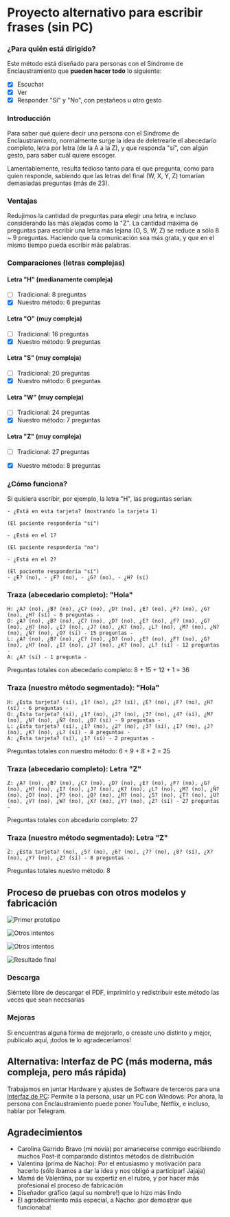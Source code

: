 # Proyecto alternativo para escribir frases (sin PC)

### ¿Para quién está dirigido?

Este método está diseñado para personas con el Síndrome de Enclaustramiento que **pueden hacer todo** lo siguiente:

- [x] Escuchar
- [x] Ver
- [x] Responder "Sí" y "No", con pestañeos u otro gesto

### Introducción

Para saber qué quiere decir una persona con el Síndrome de Enclaustramiento, normalmente surge la idea de deletrearle el abecedario completo, letra por letra (de la A a la Z), y que responda "sí", con algún gesto, para saber cuál quiere escoger.

Lamentablemente, resulta tedioso tanto para el que pregunta, como para quien responde, sabiendo que las letras del final (W, X, Y, Z) tomarían demasiadas preguntas (más de 23).

### Ventajas

Redujimos la cantidad de preguntas para elegir una letra, e incluso considerando las más alejadas como la "Z". La cantidad máxima de preguntas para escribir una letra más lejana (O, S, W, Z) se reduce a sólo 8 ~ 9 preguntas. Haciendo que la comunicación sea más grata, y que en el mismo tiempo pueda escribir más palabras.

### Comparaciones (letras complejas)

#### Letra "H" (medianamente compleja)

- [ ] Tradicional: 8 preguntas
- [x] Nuestro método: 6 preguntas

#### Letra "O" (muy compleja)
- [ ] Tradicional: 16 preguntas
- [x] Nuestro método: 9 preguntas

#### Letra "S" (muy compleja)
- [ ] Tradicional: 20 preguntas
- [x] Nuestro método: 6 preguntas

#### Letra "W" (muy compleja)
- [ ] Tradicional: 24 preguntas
- [x] Nuestro método: 7 preguntas

#### Letra "Z" (muy compleja)

- [ ] Tradicional: 27 preguntas
- [x] Nuestro método: 8 preguntas


### ¿Cómo funciona?

Si quisiera escribir, por ejemplo, la letra "H", las preguntas serían:

```
- ¿Está en esta tarjeta? (mostrando la tarjeta 1)

(El paciente respondería "sí")

- ¿Está en el 1?

(El paciente respondería "no")

- ¿Está en el 2?

(El paciente respondería "sí")
- ¿E? (no), - ¿F? (no), - ¿G? (no), - ¿H? (sí)

```

### Traza (abecedario completo): "Hola"

```
H: ¿A? (no), ¿B? (no), ¿C? (no), ¿D? (no), ¿E? (no), ¿F? (no), ¿G? (no), ¿H? (sí) - 8 preguntas -
O: ¿A? (no), ¿B? (no), ¿C? (no), ¿D? (no), ¿E? (no), ¿F? (no), ¿G? (no), ¿H? (no), ¿I? (no), ¿J? (no), ¿K? (no), ¿L? (no), ¿M? (no), ¿N? (no), ¿Ñ? (no), ¿O? (sí) - 15 preguntas -
L: ¿A? (no), ¿B? (no), ¿C? (no), ¿D? (no), ¿E? (no), ¿F? (no), ¿G? (no), ¿H? (no), ¿I? (no), ¿J? (no), ¿K? (no), ¿L? (sí) - 12 preguntas -
A: ¿A? (sí) - 1 pregunta -
```

Preguntas totales con abecedario completo: 8 + 15 + 12 + 1 = 36

### Traza (nuestro método segmentado): "Hola"

```
H: ¿Esta tarjeta? (sí), ¿1? (no), ¿2? (sí), ¿E? (no), ¿F? (no), ¿H? (sí) - 6 preguntas -
O: ¿Esta tarjeta? (sí), ¿1? (no), ¿2? (no), ¿3? (no), ¿4? (sí), ¿M? (no), ¿N? (no), ¿Ñ? (no), ¿O? (sí) - 9 preguntas -
L: ¿Esta tarjeta? (sí), ¿1? (no), ¿2? (no), ¿3? (sí), ¿I? (no), ¿J? (no), ¿K? (no), ¿L? (sí) - 8 preguntas -
A: ¿Esta tarjeta? (sí), ¿1? (sí) - 2 preguntas -
```

Preguntas totales con nuestro método: 6 + 9 + 8 + 2 = 25

### Traza (abecedario completo): Letra "Z"

```
Z: ¿A? (no), ¿B? (no), ¿C? (no), ¿D? (no), ¿E? (no), ¿F? (no), ¿G? (no), ¿H? (no), ¿I? (no), ¿J? (no), ¿K? (no), ¿L? (no), ¿M? (no), ¿Ñ? (no), ¿O? (no), ¿P? (no), ¿Q? (no), ¿R? (no), ¿S? (no), ¿T? (no), ¿U? (no), ¿V? (no), ¿W? (no), ¿X? (no), ¿Y? (no), ¿Z? (sí) - 27 preguntas -
```

Preguntas totales con abcedario completo: 27

### Traza (nuestro método segmentado): Letra "Z"

```
Z: ¿Esta tarjeta? (no), ¿5? (no), ¿6? (no), ¿7? (no), ¿8? (sí), ¿X? (no), ¿Y? (no), ¿Z? (sí) - 8 preguntas -
```

Preguntas totales nuestro método: 8

## Proceso de pruebas con otros modelos y fabricación

![Primer prototipo](https://raw.githubusercontent.com/sebacarrasco93/enclaustramiento/master/fotos/20181231_034201.jpg)

![Otros intentos](https://raw.githubusercontent.com/sebacarrasco93/enclaustramiento/master/fotos/20181231_132952.jpg)

![Otros intentos](https://raw.githubusercontent.com/sebacarrasco93/enclaustramiento/master/fotos/20181231_135525.jpg)

![Resultado final](https://raw.githubusercontent.com/sebacarrasco93/enclaustramiento/master/fotos/20181231_154921.jpg)

### Descarga
Siéntete libre de descargar el PDF, imprimirlo y redistribuir este método las veces que sean necesarias

### Mejoras
Si encuentras alguna forma de mejorarlo, o creaste uno distinto y mejor, publícalo aquí, ¡todos te lo agradeceríamos!

## Alternativa: Interfaz de PC (más moderna, más compleja, pero más rápida)

Trabajamos en juntar Hardware y ajustes de Software de terceros para una [Interfaz de PC](https://github.com/sebacarrasco93/enclaustramiento/blob/master/readme.md): Permite a la persona, usar un PC con Windows: Por ahora, la persona con Enclaustramiento puede poner YouTube, Netflix, e incluso, hablar por Telegram.

## Agradecimientos

- Carolina Garrido Bravo (mi novia) por amanecerse conmigo escribiendo muchos Post-it comparando distintos métodos de distribución
- Valentina (prima de Nacho): Por el entusiasmo y motivación para hacerlo (sólo íbamos a dar la idea y nos obligó a participar! Jajaja)
- Mamá de Valentina, por su expertiz en el rubro, y por hacer más profesional el proceso de fabricación
- Diseñador gráfico (aquí su nombre!) que lo hizo más lindo
- El agradecimiento más especial, a Nacho: ¡por demostrar que funcionaba!